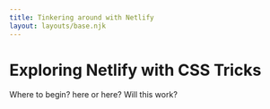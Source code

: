 ```yaml
---
title: Tinkering around with Netlify
layout: layouts/base.njk
---
```


# Exploring Netlify with CSS Tricks

Where to begin? here or here? Will this work?
